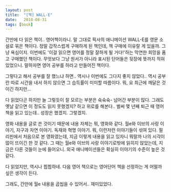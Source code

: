 ```yaml
---
layout: post
title:  "[책] WALL-E"
date:   2018-08-31
tags: [book]
---
```


  간만에 다 읽은 책이.. 영어책이라니. 말 그대로 픽사의 애니메이션 WALL-E를 영문 소설로 묶은 책이다. 정말 갑작스럽게 구매하게 된 책인데, 책 구매에 이유랄 게 있을까. 그냥 욕심이지. 이번에도 '이걸 읽으면 영어를 정말 잘하게 될 거다!'하는 막연한 희망을 품고 구매했던 책이다. 무엇보다 그냥 원서가 아니라 표시된 단어들은 뒷장에 뜻까지 적혀 있었으니. 말하자면 영어 공부를 하라고 만들어진 책이다.

  그렇다고 해서 공부를 잘 했느냐 하면.. 역시나 이번에도 그다지 좋지 않았다.. 역시 공부란 따로 시간을 내서 하지 않으면 그 습득률이 미미할 따름이다. 뭐, 요 최근에 깨달은 것이긴 하지만...

  다 읽었다곤 하지만 늘 그렇듯이 잘 모르는 부분은 슉슉슉- 넘어간 부분이 많다. 그래도 옛날 같으면 이 정도도 읽지 못했겠지? 하고 위로를 해본다.. 벌써 몇 년째 퇴근 때 영어책을 읽고 있는데.. 성장은 했겠지. 그렇겠지.

  영화 내용을 글로 쓴 것이기 때문에 내용 자체는 뭐, 영화와 같다. 월e와 이브의 사랑 이야기, 지구과 자연 이야기. 독재와 혁명 이야기. 뭐, 이런저런 이야기들이 섞여 있다. 필리핀에서 처음으로 본 영화였는데, 지금 이렇게 내용을 읽고 있자니 뭐랄까 나의 시각이 많이 뜨이긴 한 것 같다. 그 때는 월e와 이브의 사랑 이야기로밖에 읽히지 않았는데, 지금은 다른 것들이 눈에 들어오니. 외국 애니메이션들은 확실히 이야기의 수준이 높은 것 같다.

  다 읽었지만, 역시나 찝찝하네. 다음 영어 책으로는 영어단어 책을 선정하는 게 어떨까 싶은 생각이 든다.

  그래도, 간만에 월e 내용을 곱씹을 수 있어서.. 재미있었다.